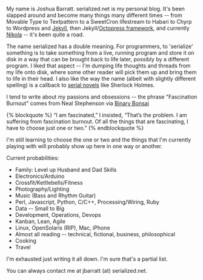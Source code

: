 <!---
.. title: About
.. date: 2011-09-26 22:02
.. slug: index
-->

My name is Joshua Barratt. serialized.net is my personal blog. It's been slapped around and become many things many different times -- from Movable Type to Textpattern to a SweetCron lifestream to Habari to Chyrp to Wordpress and [Jekyll](http://github.com/mojombo/jekyll), then Jekyll/[Octopress framework](http://octopress.org), and currently [Nikola](http://nikola.ralsina.com.ar/) -- it's been quite a road.

The name serialized has a double meaning. For programmers, to 'serialize' something is to take something from a live, running program and store it on disk in a way that can be brought back to life later, possibly by a different program. I liked that aspect -- I'm dumping life thoughts and threads from my life onto disk, where some other reader will pick them up and bring them to life in their head. I also like the way the name (albeit with slightly different spelling) is a callback to [serial novels][1] like Sherlock Holmes.

I tend to write about my passions and obsessions -- the phrase "Fascination Burnout" comes from Neal Stephenson via [Binary Bonsai](http://binarybonsai.com/2009/01/03/fascination-burnout/)

{% blockquote %}
 “I am fascinated,” I insisted, “That’s the problem. I am suffering from fascination burnout. Of all the things that are fascinating, I have to choose just one or two.”
{% endblockquote %}

I'm still learning to choose the one or two and the things that I'm currently playing with will probably show up here in one way or another.

Current probabilities:

* Family: Level up Husband and Dad Skills
* Electronics/Arduino
* Crossfit/Kettlebells/Fitness
* Photography/Lighting
* Music (Bass and Rhythm Guitar)
* Perl, Javascript, Python, C/C++, Processing/Wiring, Ruby
* Data -- Small to Big
* Development, Operations, Devops
* Kanban, Lean, Agile
* Linux, OpenSolaris (RIP), Mac, iPhone
* Almost all reading -- technical, fictional, business, philosophical
* Cooking
* Travel

I'm exhausted just writing it all down. I'm sure that's a partial list.

You can always contact me at jbarratt (at) serialized.net.

[1]: http://en.wikipedia.org/wiki/Serial_(literature)
